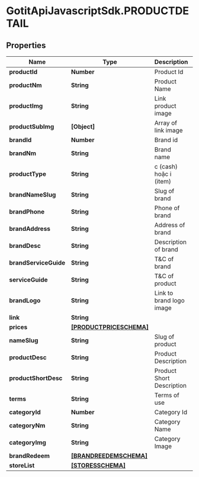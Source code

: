 # GotitApiJavascriptSdk.PRODUCTDETAIL

## Properties

Name | Type | Description | Notes
------------ | ------------- | ------------- | -------------
**productId** | **Number** | Product Id | [optional] 
**productNm** | **String** | Product Name | [optional] 
**productImg** | **String** | Link product image | [optional] 
**productSubImg** | **[Object]** | Array of link image | [optional] 
**brandId** | **Number** | Brand id | [optional] 
**brandNm** | **String** | Brand name | [optional] 
**productType** | **String** | c (cash) hoặc i (item) | [optional] 
**brandNameSlug** | **String** | Slug of brand | [optional] 
**brandPhone** | **String** | Phone of brand | [optional] 
**brandAddress** | **String** | Address of brand | [optional] 
**brandDesc** | **String** | Description of brand | [optional] 
**brandServiceGuide** | **String** | T&amp;C of brand | [optional] 
**serviceGuide** | **String** | T&amp;C of product | [optional] 
**brandLogo** | **String** | Link to brand logo image | [optional] 
**link** | **String** |  | [optional] 
**prices** | [**[PRODUCTPRICESCHEMA]**](PRODUCTPRICESCHEMA.md) |  | [optional] 
**nameSlug** | **String** | Slug of product | [optional] 
**productDesc** | **String** | Product Description | [optional] 
**productShortDesc** | **String** | Product Short Description | [optional] 
**terms** | **String** | Terms of use | [optional] 
**categoryId** | **Number** | Category Id | [optional] 
**categoryNm** | **String** | Category Name | [optional] 
**categoryImg** | **String** | Category Image | [optional] 
**brandRedeem** | [**[BRANDREEDEMSCHEMA]**](BRANDREEDEMSCHEMA.md) |  | [optional] 
**storeList** | [**[STORESSCHEMA]**](STORESSCHEMA.md) |  | [optional] 


